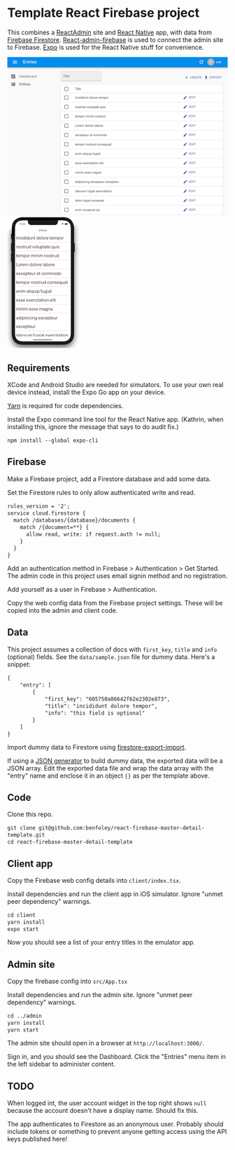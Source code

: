 # Template React Firebase project

This combines a [ReactAdmin](https://marmelab.com/react-admin/) site and [React Native](https://reactnative.dev/) app, with data from [Firebase Firestore](https://firebase.google.com/docs/firestore). [React-admin-firebase](https://github.com/benwinding/react-admin-firebase) is used to connect the admin site to Firebase. [Expo](https://expo.io/) is used for the React Native stuff for convenience.

![](images/admin.png)
![](images/client2.png)

## Requirements

XCode and Android Studio are needed for simulators. To use your own real device instead, install the Expo Go app on your device.

[Yarn](https://yarnpkg.com/) is required for code dependencies. 

Install the Expo command line tool for the React Native app. 
(Kathrin, when installing this, ignore the message that says to do audit fix.)
```
npm install --global expo-cli
```


## Firebase

Make a Firebase project, add a Firestore database and add some data. 

Set the Firestore rules to only allow authenticated write and read. 
```
rules_version = '2';
service cloud.firestore {
  match /databases/{database}/documents {
    match /{document=**} {
      allow read, write: if request.auth != null;
    }
  }
}
```

Add an authentication method in Firebase > Authentication > Get Started. The admin code in this project uses email signin method and no registration. 

Add yourself as a user in Firebase > Authentication.

Copy the web config data from the Firebase project settings. These will be copied into the admin and client code.


## Data 

This project assumes a collection of docs with `first_key`, `title` and `info` (optional) fields. See the `data/sample.json` file for dummy data. Here's a snippet:

```
{
    "entry": [
        {
            "first_key": "605750a86642f62e2302e873",
            "title": "incididunt dolore tempor",
            "info": "this field is optional"
        }
    ]
}
```

Import dummy data to Firestore using [firestore-export-import](https://www.npmjs.com/package/firestore-export-import). 

If using a [JSON generator](https://next.json-generator.com/EyTd3VxV9) to build dummy data, the exported data will be a JSON array. Edit the exported data file and wrap the data array with the "entry" name and enclose it in an object `{}` as per the template above.


## Code

Clone this repo.
```
git clone git@github.com:benfoley/react-firebase-master-detail-template.git
cd react-firebase-master-detail-template
```


## Client app

Copy the Firebase web config details into `client/index.tsx`.

Install dependencies and run the client app in iOS simulator. Ignore "unmet peer dependency" warnings.
```
cd client
yarn install
expo start
```

Now you should see a list of your entry titles in the emulator app.


## Admin site

Copy the firebase config into `src/App.tsx`

Install dependencies and run the admin site. Ignore "unmet peer dependency" warnings.
```
cd ../admin
yarn install
yarn start
```
The admin site should open in a browser at `http://localhost:3000/`.

Sign in, and you should see the Dashboard. Click the "Entries" menu item in the left sidebar to administer content.


## TODO

When logged int, the user account widget in the top right shows `null` because the account doesn't have a display name. Should fix this.

The app authenticates to Firestore as an anonymous user. Probably should include tokens or something to prevent anyone getting access using the API keys published here! 

